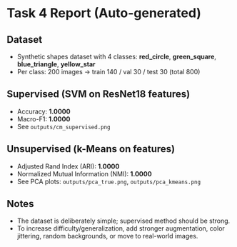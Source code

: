 # Task 4 Report (Auto-generated)

## Dataset
- Synthetic shapes dataset with 4 classes: **red_circle**, **green_square**, **blue_triangle**, **yellow_star**
- Per class: 200 images → train 140 / val 30 / test 30 (total 800)

## Supervised (SVM on ResNet18 features)
- Accuracy: **1.0000**
- Macro-F1: **1.0000**
- See `outputs/cm_supervised.png`

## Unsupervised (k-Means on features)
- Adjusted Rand Index (ARI): **1.0000**
- Normalized Mutual Information (NMI): **1.0000**
- See PCA plots: `outputs/pca_true.png`, `outputs/pca_kmeans.png`

## Notes
- The dataset is deliberately simple; supervised method should be strong.
- To increase difficulty/generalization, add stronger augmentation, color jittering, random backgrounds, or move to real-world images.
